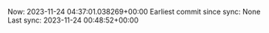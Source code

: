 Now: 2023-11-24 04:37:01.038269+00:00 Earliest commit since sync: None Last sync: 2023-11-24 00:48:52+00:00
